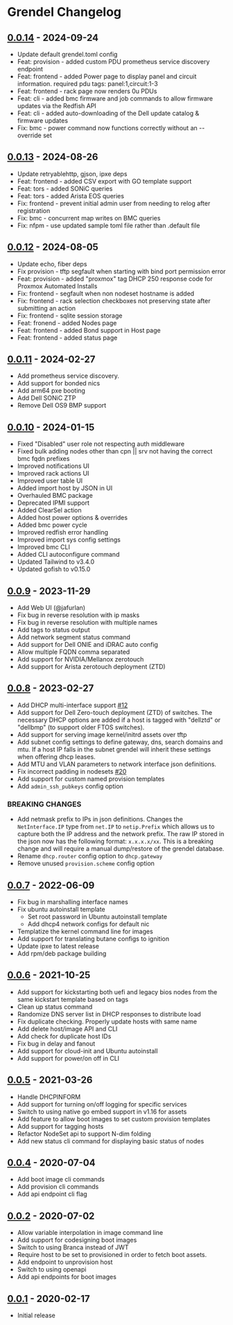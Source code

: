 # Grendel Changelog

## [0.0.14] - 2024-09-24

- Update default grendel.toml config
- Feat: provision - added custom PDU prometheus service discovery endpoint
- Feat: frontend - added Power page to display panel and circuit information. required pdu tags: panel:1,circuit:1-3
- Feat: frontend - rack page now renders 0u PDUs
- Feat: cli - added bmc firmware and job commands to allow firmware updates via the Redfish API
- Feat: cli - added auto-downloading of the Dell update catalog & firmware updates
- Fix: bmc - power command now functions correctly without an --override set

## [0.0.13] - 2024-08-26

- Update retryablehttp, gjson, ipxe deps
- Feat: frontend - added CSV export with GO template support
- Feat: tors - added SONiC queries
- Feat: tors - added Arista EOS queries
- Fix: frontend - prevent initial admin user from needing to relog after registration
- Fix: bmc - concurrent map writes on BMC queries
- Fix: nfpm - use updated sample toml file rather than .default file

## [0.0.12] - 2024-08-05

- Update echo, fiber deps
- Fix provision - tftp segfault when starting with bind port permission error
- Feat: provision - added "proxmox" tag DHCP 250 response code for Proxmox Automated Installs
- Fix: frontend - segfault when non nodeset hostname is added
- Fix: frontend - rack selection checkboxes not preserving state after submitting an action
- Fix: frontend - sqlite session storage
- Feat: fronend - added Nodes page
- Feat: frontend - added Bond support in Host page
- Feat: frontend - added status page

## [0.0.11] - 2024-02-27

- Add prometheus service discovery.
- Add support for bonded nics
- Add arm64 pxe booting 
- Add Dell SONiC ZTP
- Remove Dell OS9 BMP support

## [0.0.10] - 2024-01-15

- Fixed "Disabled" user role not respecting auth middleware
- Fixed bulk adding nodes other than cpn || srv not having the correct bmc fqdn prefixes
- Improved notifications UI
- Improved rack actions UI
- Improved user table UI
- Added import host by JSON in UI
- Overhauled BMC package
- Deprecated IPMI support
- Added ClearSel action
- Added host power options & overrides
- Added bmc power cycle
- Improved redfish error handling
- Improved import sys config settings
- Improved bmc CLI
- Added CLI autoconfigure command
- Updated Tailwind to v3.4.0
- Updated gofish to v0.15.0

## [0.0.9] - 2023-11-29

- Add Web UI (@jafurlan)
- Fix bug in reverse resolution with ip masks
- Fix bug in reverse resolution with multiple names
- Add tags to status output
- Add network segment status command
- Add support for Dell ONIE and iDRAC auto config
- Allow multiple FQDN comma separated
- Add support for NVIDIA/Mellanox zerotouch
- Add support for Arista zerotouch deployment (ZTD)

## [0.0.8] - 2023-02-27

- Add DHCP multi-interface support [#12](https://github.com/ubccr/grendel/issues/12)
- Add support for Dell Zero-touch deployment (ZTD) of switches. The necessary
  DHCP options are added if a host is tagged with "dellztd" or "dellbmp" (to
  support older FTOS switches).
- Add support for serving image kernel/initrd assets over tftp
- Add subnet config settings to define gateway, dns, search domains and mtu. If
  a host IP falls in the subnet grendel will inherit these settings when
  offering dhcp leases.
- Add MTU and VLAN parameters to network interface json definitions.
- Fix incorrect padding in nodesets [#20](https://github.com/ubccr/grendel/issues/20)
- Add support for custom named provision templates
- Add `admin_ssh_pubkeys` config option

### BREAKING CHANGES

- Add netmask prefix to IPs in json definitions. Changes the `NetInterface.IP`
  type from `net.IP` to `netip.Prefix` which allows us to capture both the IP
  address and the network prefix. The raw IP stored in the json now has the
  following format: `x.x.x.x/xx`. This is a breaking change and will require a
  manual dump/restore of the grendel database.
- Rename `dhcp.router` config option to `dhcp.gateway`
- Remove unused `provision.scheme` config option

## [0.0.7] - 2022-06-09

- Fix bug in marshalling interface names 
- Fix ubuntu autoinstall template
    - Set root password in Ubuntu autoinstall template
    - Add dhcp4 network configs for default nic
- Templatize the kernel command line for images
- Add support for translating butane configs to ignition
- Update ipxe to latest release
- Add rpm/deb package building

## [0.0.6] - 2021-10-25

- Add support for kickstarting both uefi and legacy bios nodes from the same
  kickstart template based on tags
- Clean up status command
- Randomize DNS server list in DHCP responses to distribute load
- Fix duplicate checking. Properly update hosts with same name
- Add delete host/image API and CLI
- Add check for duplicate host IDs
- Fix bug in delay and fanout
- Add support for cloud-init and Ubuntu autoinstall
- Add support for power/on off in CLI


## [0.0.5] - 2021-03-26

- Handle DHCPINFORM
- Add support for turning on/off logging for specific services
- Switch to using native go embed support in v1.16 for assets
- Add feature to allow boot images to set custom provision templates
- Add support for tagging hosts
- Refactor NodeSet api to support N-dim folding
- Add new status cli command for displaying basic status of nodes

## [0.0.4] - 2020-07-04

- Add boot image cli commands
- Add provision cli commands
- Add api endpoint cli flag

## [0.0.2] - 2020-07-02

- Allow variable interpolation in image command line
- Add support for codesigning boot images
- Switch to using Branca instead of JWT
- Require host to be set to provisioned in order to fetch boot assets. 
- Add endpoint to unprovision host
- Switch to using openapi
- Add api endpoints for boot images

## [0.0.1] - 2020-02-17

- Initial release

[0.0.1]: https://github.com/ubccr/grendel/releases/tag/v0.0.1
[0.0.2]: https://github.com/ubccr/grendel/releases/tag/v0.0.2
[0.0.4]: https://github.com/ubccr/grendel/releases/tag/v0.0.4
[0.0.5]: https://github.com/ubccr/grendel/releases/tag/v0.0.5
[0.0.6]: https://github.com/ubccr/grendel/releases/tag/v0.0.6
[0.0.7]: https://github.com/ubccr/grendel/releases/tag/v0.0.7
[0.0.8]: https://github.com/ubccr/grendel/releases/tag/v0.0.8
[0.0.9]: https://github.com/ubccr/grendel/releases/tag/v0.0.9
[0.0.10]: https://github.com/ubccr/grendel/releases/tag/v0.0.10
[0.0.11]: https://github.com/ubccr/grendel/releases/tag/v0.0.11
[0.0.12]: https://github.com/ubccr/grendel/releases/tag/v0.0.12
[0.0.13]: https://github.com/ubccr/grendel/releases/tag/v0.0.13
[0.0.14]: https://github.com/ubccr/grendel/releases/tag/v0.0.14
[Unreleased]: https://github.com/ubccr/grendel/compare/v0.0.14...HEAD
